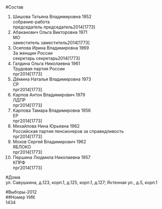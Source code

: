 #Состав  
1. Шишова Татьяна Владимировна 1952  
    собрание-работа  
    председатель председатель2014[1773]  
2. Абаканович Ольга Викторовна 1971  
    МО  
    заместитель заместитель2014[1773]  
3. Осипова Ирина Владимировна 1969  
    За женщин России  
    секретарь секретарь2014[1773]  
4. Галдина Ольга Николаевна 1961  
    Трудовая партия России  
    прг2014[1773]  
5. Дёмина Наталья Владимировна 1973  
    СР  
    прг2014[1773]  
6. Карпов Антон Владимирович 1979  
    ЛДПР  
    прг2014[1773]  
7. Карпова Тамара Владимировна 1956  
    ЕР  
    прг2014[1773]  
8. Михайлова Нина Юрьевна 1962  
    Российская партия пенсионеров за справедливость  
    прг2014[1773]  
9. Мохов Сергей Владимирович 1962  
    ЯБЛОКО  
    прг2014[1773]  
10. Першина Людмила Николаевна 1957  
    КПРФ  
    прг2014[1773]  
  
#Дома  
ул. Савушкина,  д.123, корп.1, д.125, корп.1, д.127; Яхтенная ул.,  д.5, корп.1  
  
#Выборы-2012  
##Номер УИК  
1434  
